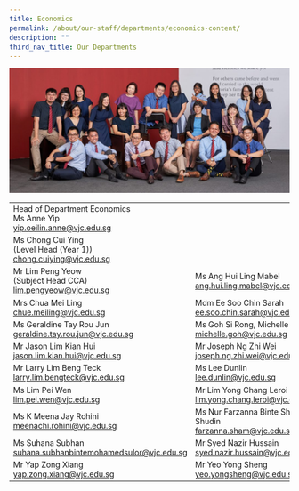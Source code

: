 ```yaml
---
title: Economics
permalink: /about/our-staff/departments/economics-content/
description: ""
third_nav_title: Our Departments
---
```

![](/images/d-eco-1024x455.jpg)

|  |  | 
| -------- | -------- | 
|Head of Department Economics<br>Ms Anne Yip<br>[yip.oeilin.anne@vjc.edu.sg](mailto:yip.oeilin.anne@vjc.edu.sg)||
|Ms Chong Cui Ying<br>(Level Head (Year 1))<br>[chong.cuiying@vjc.edu.sg](mailto:chong.cuiying@vjc.edu.sg)||
|Mr Lim Peng Yeow<br>(Subject Head CCA)<br>[lim.pengyeow@vjc.edu.sg](mailto:lim.pengyeow@vjc.edu.sg)	| Ms Ang Hui Ling Mabel<br>[ang.hui.ling.mabel@vjc.edu.sg](mailto:ang.hui.ling.mabel@vjc.edu.sg)|
|Mrs Chua Mei Ling<br>[chue.meiling@vjc.edu.sg](mailto:chue.meiling@vjc.edu.sg)	|Mdm Ee Soo Chin Sarah<br>[ee.soo.chin.sarah@vjc.edu.sg](mailto:ee.soo.chin.sarah@vjc.edu.sg)|
|Ms Geraldine Tay Rou Jun<br>[geraldine.tay.rou.jun@vjc.edu.sg](mailto:geraldine.tay.rou.jun@vjc.edu.sg)|	Ms Goh Si Rong, Michelle<br>[michelle.goh@vjc.edu.sg](mailto:michelle.goh@vjc.edu.sg)|
|Mr Jason Lim Kian Hui<br>[jason.lim.kian.hui@vjc.edu.sg](mailto:jason.lim.kian.hui@vjc.edu.sg)|	Mr Joseph Ng Zhi Wei<br>[joseph.ng.zhi.wei@vjc.edu.sg](mailto:joseph.ng.zhi.wei@vjc.edu.sg)|
|Mr Larry Lim Beng Teck<br>[larry.lim.bengteck@vjc.edu.sg](mailto:larry.lim.bengteck@vjc.edu.sg)	|Ms Lee Dunlin<br>[lee.dunlin@vjc.edu.sg](mailto:lee.dunlin@vjc.edu.sg)|
|Ms Lim Pei Wen<br>[lim.pei.wen@vjc.edu.sg](mailto:lim.pei.wen@vjc.edu.sg)	|Mr Lim Yong Chang Leroi<br>[lim.yong.chang.leroi@vjc.edu.sg](mailto:lim.yong.chang.leroi@vjc.edu.sg)|
|Ms K Meena Jay Rohini<br>[meenachi.rohini@vjc.edu.sg](mailto:meenachi.rohini@vjc.edu.sg)|	Ms Nur Farzanna Binte Sham Shudin<br>[farzanna.sham@vjc.edu.sg](mailto:farzanna.sham@vjc.edu.sg)|
|Ms Suhana Subhan<br>[suhana.subhanbintemohamedsulor@vjc.edu.sg](mailto:suhana.subhanbintemohamedsulor@vjc.edu.sg)	|Mr Syed Nazir Hussain<br>[syed.nazir.hussain@vjc.edu.sg](mailto:syed.nazir.hussain@vjc.edu.sg)|
|Mr Yap Zong Xiang<br>[yap.zong.xiang@vjc.edu.sg](mailto:yap.zong.xiang@vjc.edu.sg)|Mr Yeo Yong Sheng<br>[yeo.yongsheng@vjc.edu.sg](mailto:yeo.yongsheng@vjc.edu.sg)|